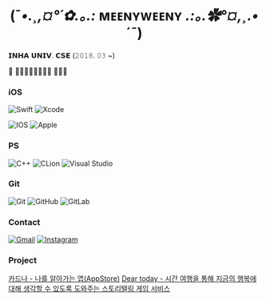 <div align="center">

# (¯*•.¸,¤°´✿.｡.:* ᴍᴇᴇɴʏᴡᴇᴇɴʏ *.:｡.✿°¤,¸.•*´¯)

</div>

𝗜𝗡𝗛𝗔 𝗨𝗡𝗜𝗩. 𝗖𝗦𝗘 (𝟸𝟶𝟷𝟾. 𝟶𝟹 ~)

 𝘀𝘁𝘂𝗱𝘆𝗶𝗻𝗴 𝗶𝗢𝗦








### iOS

![Swift](https://img.shields.io/badge/swift-F54A2A?style=for-the-badge&logo=swift&logoColor=white)
![Xcode](https://img.shields.io/badge/Xcode-007ACC?style=for-the-badge&logo=Xcode&logoColor=white)

![IOS](https://img.shields.io/badge/iOS-000000?style=for-the-badge&logo=ios&logoColor=white)
![Apple](https://img.shields.io/badge/Apple-%23000000.svg?style=for-the-badge&logo=apple&logoColor=white)

### PS

![C++](https://img.shields.io/badge/c++-000000?style=for-the-badge&logo=c%2B%2B&logoColor=white)
![CLion](https://img.shields.io/badge/CLion-black?style=for-the-badge&logo=clion&logoColor=white)
![Visual Studio](https://img.shields.io/badge/Visual%20Studio-black?style=for-the-badge&logo=visual-studio&logoColor=white)

### Git

![Git](https://img.shields.io/badge/git-000000?style=for-the-badge&logo=git&logoColor=white)
![GitHub](https://img.shields.io/badge/github-%23121011.svg?style=for-the-badge&logo=github&logoColor=white)
![GitLab](https://img.shields.io/badge/gitlab-%23181717.svg?style=for-the-badge&logo=gitlab&logoColor=white)

### Contact

[![Gmail](https://img.shields.io/badge/Gmail-000000?style=for-the-badge&logo=gmail&logoColor=white)](mailto:kmeye0419@gmail.com)
[![Instagram](https://img.shields.io/badge/Instagram-000000?style=for-the-badge&logo=Instagram&logoColor=white)](https://instagram.com/meenyweeny)

### Project

[카드나 - 나를 알아가는 앱(AppStore)](https://apple.co/3tBqeh5)
[Dear today - 시간 여행을 통해 지금의 행복에 대해 생각할 수 있도록 도와주는 스토리텔링 게임 서비스](https://github.com/TeamDearToday/Deartoday-iOS)
